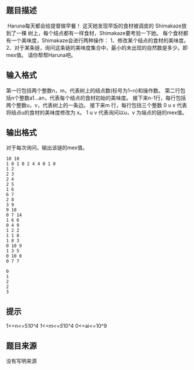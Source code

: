 


## 题目描述
 Haruna每天都会给提督做早餐！ 这天她发现早饭的食材被调皮的 Shimakaze放到了一棵
树上，每个结点都有一样食材，Shimakaze要考验一下她。
每个食材都有一个美味度，Shimakaze会进行两种操作：
1、修改某个结点的食材的美味度。
2、对于某条链，询问这条链的美味度集合中，最小的未出现的自然数是多少。即mex值。
请你帮帮Haruna吧。
## 输入格式
第一行包括两个整数n，m，代表树上的结点数(标号为1~n)和操作数。
第二行包括n个整数a1...an，代表每个结点的食材初始的美味度。
接下来n-1行，每行包括两个整数u，v，代表树上的一条边。
接下来m 行，每行包括三个整数
0 u x 代表将结点u的食材的美味度修改为 x。
1 u v 代表询问以u，v 为端点的链的mex值。
## 输出格式
对于每次询问，输出该链的mex值。

```input1
10 10
1 0 1 0 2 4 4 0 1 0
1 2
2 3
2 4
2 5
1 6
6 7
2 8
3 9
9 10
0 7 14
1 6 6
0 4 9
1 2 2
1 1 8
1 8 3
0 10 9
1 3 5
0 10 0
0 7 7

```

```output1
0
1
2
2
3
```

## 提示
1<=n<=5*10^4
1<=m<=5*10^4
0<=ai<=10^9
## 题目来源
没有写明来源


